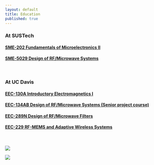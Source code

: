 ```yaml
---
layout: default
title: Education
published: true
---
```


### At SUSTech

#### [SME-202 Fundamentals of Microelectronics II](_blank)

#### [SME-5029 Design of RF/Microwave Systems](_blank)

<br>

### At UC Davis

#### [EEC-130A Introductory Electromagnetics I](/education/eec130a.html)

#### [EEC-134AB Design of RF/Microwave Systems (Senior project course)](/education/eec134.html)

#### [EEC-289N Design of RF/Microwave Filters](/education/eec289n.html)

#### [EEC-229 RF-MEMS and Adaptive Wireless Systems](/education/eec229.html)

<br>
<br>
<a href="http://music-sustech.github.io/education/confucius_1" target="_blank"> <img align="middle;" src="http://music-sustech.github.io/education/images/teaching_confucius_1.jpg"> </a>

<a href="http://music-sustech.github.io/education/confucius_2" target="_blank"> <img align="middle;" src="http://music-sustech.github.io/education/images/teaching_confucius_2.jpg"> </a>

